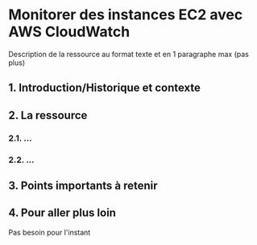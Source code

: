 # Monitorer des instances EC2 avec AWS CloudWatch
Description de la ressource au format texte et en 1 paragraphe max (pas plus)

## 1. Introduction/Historique et contexte


## 2. La ressource
### 2.1. ...


### 2.2. ...

## 3. Points importants à retenir


## 4. Pour aller plus loin
Pas besoin pour l'instant
